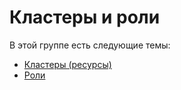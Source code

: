 # Кластеры и роли

В этой группе есть следующие темы:

* [Кластеры \(ресурсы\)](clusters-resources.md)
* [Роли](roles.md)

